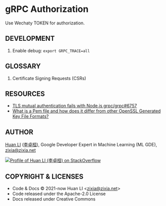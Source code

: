 # gRPC Authorization

Use Wechaty TOKEN for authorization.

## DEVELOPMENT

1. Enable debug: `export GRPC_TRACE=all`

## GLOSSARY

1. Certificate Signing Requests (CSRs)

## RESOURCES

- [TLS mutual authentication fails with Node.js grpc/grpc#6757](https://github.com/grpc/grpc/issues/6757#issuecomment-261703455)
- [What is a Pem file and how does it differ from other OpenSSL Generated Key File Formats?](https://serverfault.com/questions/9708/what-is-a-pem-file-and-how-does-it-differ-from-other-openssl-generated-key-file)

## AUTHOR

[Huan LI](https://github.com/huan) ([李卓桓](http://linkedin.com/in/zixia)), Google Developer Expert in Machine Learning (ML GDE), <zixia@zixia.net>

[![Profile of Huan LI (李卓桓) on StackOverflow](https://stackexchange.com/users/flair/265499.png)](https://stackexchange.com/users/265499)

## COPYRIGHT & LICENSES

- Code & Docs © 2021-now Huan LI \<zixia@zixia.net\>
- Code released under the Apache-2.0 License
- Docs released under Creative Commons
